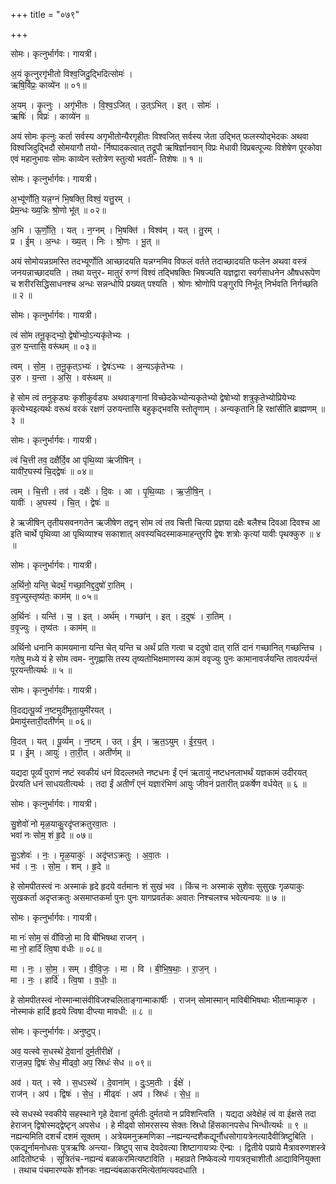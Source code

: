 +++
title = "०७९"

+++


सोमः। कृत्नुर्भार्गवः। गायत्री।

अ॒यं कृ॒त्नुरगृ॑भीतो विश्व॒जिदु॒द्भिदित्सोमः॑ ।  
ऋषि॒र्विप्रः॒ काव्ये॑न ॥ ०१॥

अ॒यम् । कृ॒त्नुः । अगृ॑भीतः । वि॒श्व॒ऽजित् । उ॒त्ऽभित् । इत् । सोमः॑ ।  
ऋषिः॑ । विप्रः॑ । काव्ये॑न ॥

अयं सोमः कृत्नुः कर्ता सर्वस्य अगृभीतोन्यैरगृहीतः विश्वजित् सर्वस्य जेता उद्भित् फलस्योद्भेदकः अथवा विश्वजिदुद्भिदौ सोमयागौ तयो- र्निष्पादकत्वात् तद्रूपौ ऋषिर्ज्ञानवान् विप्रः मेधावी विप्रबत्पूज्यः विशेषेण पूरकोवा एवं महानुभावः सोमः काव्येन स्तोत्रेण स्तुत्यो भवती- तिशेषः ॥ १ ॥

सोमः। कृत्नुर्भार्गवः। गायत्री।

अ॒भ्यू॑र्णोति॒ यन्न॒ग्नं भि॒षक्ति॒ विश्वं॒ यत्तु॒रम् ।  
प्रेम॒न्धः ख्य॒न्निः श्रो॒णो भू॑त् ॥ ०२॥

अ॒भि । ऊ॒र्णो॒ति॒ । यत् । न॒ग्नम् । भि॒षक्ति॑ । विश्व॑म् । यत् । तु॒रम् ।  
प्र । ई॒म् । अ॒न्धः । ख्य॒त् । निः । श्रो॒णः । भू॒त् ॥

अयं सोमोयन्नग्रमस्ति तदभ्यूर्णोति आच्छादयति यन्नग्नमिव विफलं वर्तते तदाच्छादयति फलेन अथवा वस्त्रं जनयन्नाच्छादयति । तथा यत्तुर- मातुरं रुग्णं विश्वं तद्भिषक्तिः भिषज्यति यज्ञद्वारा स्वर्गसाधनेन औषधरूपेण च शरीरसिद्धिसाधनश्च अन्धः सन्नन्धोपि प्रख्यत् पश्यति । श्रोणः श्रोणोपि पङ्गुरपि निर्भूत् निर्भवति निर्गच्छति ॥ २ ॥

सोमः। कृत्नुर्भार्गवः। गायत्री।

त्वं सो॑म तनू॒कृद्भ्यो॒ द्वेषो॑भ्यो॒ऽन्यकृ॑तेभ्यः ।  
उ॒रु य॒न्तासि॒ वरू॑थम् ॥ ०३॥

त्वम् । सो॒म॒ । त॒नू॒कृत्ऽभ्यः॑ । द्वेषः॑ऽभ्यः । अ॒न्यऽकृ॑तेभ्यः ।  
उ॒रु । य॒न्ता । अ॒सि॒ । वरू॑थम् ॥

हे सोम त्वं तनुकृड्यः कृशीकुर्वड्यः अथवाङ्गानां विच्छेदकेभ्योन्यकृतेभ्यो द्वेषोभ्यो शत्रुकृतेभ्योप्रियेभ्यः कृत्येभ्यइत्यर्थः वरूथं वरकं रक्षणं उरुयन्तासि बहुकृद्भवसि स्तोतॄणाम् । अन्यकृतानि हि रक्षांसीति ब्राह्मणम् ॥ ३ ॥

सोमः। कृत्नुर्भार्गवः। गायत्री।

त्वं चि॒त्ती तव॒ दक्षै॑र्दि॒व आ पृ॑थि॒व्या ऋ॑जीषिन् ।  
यावी॑र॒घस्य॑ चि॒द्द्वेषः॑ ॥ ०४॥

त्वम् । चि॒त्ती । तव॑ । दक्षैः॑ । दि॒वः । आ । पृ॒थि॒व्याः । ऋ॒जी॒षि॒न् ।  
यावीः॑ । अ॒घस्य॑ । चि॒त् । द्वेषः॑ ॥

हे ऋजीषिन् तृतीयसवनगतेन ऋजीषेण तद्वन् सोम त्वं तव चित्ती चित्या प्रज्ञया दक्षैः बलैश्च दिवआ दिवश्च आ इति चार्थे पृथिव्या आ पृथिव्याश्च सकाशात् अवस्यचिदस्माकमाहन्तुरपि द्वेषः शत्रोः कृत्यां यावीः पृथक्कुरु ॥ ४ ॥

सोमः। कृत्नुर्भार्गवः। गायत्री।

अ॒र्थिनो॒ यन्ति॒ चेदर्थं॒ गच्छा॒निद्द॒दुषो॑ रा॒तिम् ।  
व॒वृ॒ज्युस्तृष्य॑तः॒ काम॑म् ॥ ०५॥

अ॒र्थिनः॑ । यन्ति॑ । च॒ । इत् । अर्थ॑म् । गच्छा॑न् । इत् । द॒दुषः॑ । रा॒तिम् ।  
व॒वृ॒ज्युः । तृष्य॑तः । काम॑म् ॥

अर्थिनो धनानि कामयमाना यन्ति चेत् यन्ति च अर्थं प्रति गत्वा च ददुषो दात् रातिं दानं गच्छानित् गच्छन्तिच । गतेषु मध्ये यं हे सोम त्वम- नुगृह्णासि तस्य तृष्यतोभिक्षमाणस्य कामं ववृज्युः पुनः कामानावर्जयन्ति तावत्पर्यन्तं पूरयन्तीत्यर्थः ॥ ५ ॥

सोमः। कृत्नुर्भार्गवः। गायत्री।

वि॒दद्यत्पू॒र्व्यं न॒ष्टमुदी॑मृता॒युमी॑रयत् ।  
प्रेमायु॑स्तारी॒दती॑र्णम् ॥ ०६॥

वि॒दत् । यत् । पू॒र्व्यम् । न॒ष्टम् । उत् । ई॒म् । ऋ॒त॒ऽयुम् । ई॒र॒य॒त् ।  
प्र । ई॒म् । आयुः॑ । ता॒री॒त् । अती॑र्णम् ॥

यद्यदा पूर्व्यं पुराणं नष्टं स्वकीयं धनं विदल्लभते नष्टधनः ईं एनं ऋतायुं नष्टधनलाभर्थं यज्ञकामं उदीरयत् प्रेरयति धनं साधयतीत्यर्थः । तदा ईं अतीर्णं एनं यज्ञारंभिणं आयुः जीवनं प्रतारीत् प्रकर्षेण वर्धयेत् ॥ ६ ॥

सोमः। कृत्नुर्भार्गवः। गायत्री।

सु॒शेवो॑ नो मृळ॒याकु॒रदृ॑प्तक्रतुरवा॒तः ।  
भवा॑ नः सोम॒ शं हृ॒दे ॥ ०७॥

सु॒ऽशेवः॑ । नः॒ । मृ॒ळ॒याकुः॑ । अदृ॑प्तऽक्रतुः । अ॒वा॒तः ।  
भव॑ । नः॒ । सो॒म॒ । शम् । हृ॒दे ॥

हे सोमपीतस्त्वं नः अस्माकं हृदे हृदये वर्तमानः शं सुखं भव । किंच नः अस्माकं सुशेवः सुसुखः गृळयाकुः सुखकर्ता अदृप्तक्रतुः असमाप्तकर्मा पुनः पुनः यागप्रवर्तकः अवातः निश्चलश्च भवेत्यन्वयः ॥ ७ ॥

सोमः। कृत्नुर्भार्गवः। गायत्री।

मा नः॑ सोम॒ सं वी॑विजो॒ मा वि बी॑भिषथा राजन् ।  
मा नो॒ हार्दि॑ त्वि॒षा व॑धीः ॥ ०८॥

मा । नः॒ । सो॒म॒ । सम् । वी॒वि॒जः॒ । मा । वि । बी॒भि॒ष॒थाः॒ । रा॒ज॒न् ।  
मा । नः॒ । हार्दि॑ । त्वि॒षा । व॒धीः॒ ॥

हे सोमपीतस्त्वं नोस्मान्मासंवीविजश्चलिताङ्गान्माकार्षीः । राजन् सोमास्मान् माविबीभिषथाः भीतान्माकृरु । नोस्माकं हार्दि हृदये त्विषा दीप्त्या मावधी: ॥ ८ ॥

सोमः। कृत्नुर्भार्गवः। अनुष्टुप्।

अव॒ यत्स्वे स॒धस्थे॑ दे॒वानां॑ दुर्म॒तीरीक्षे॑ ।  
राज॒न्नप॒ द्विषः॑ सेध॒ मीढ्वो॒ अप॒ स्रिधः॑ सेध ॥ ०९॥

अव॑ । यत् । स्वे । स॒धऽस्थे॑ । दे॒वाना॑म् । दुः॒ऽम॒तीः । ईक्षे॑ ।  
राज॑न् । अप॑ । द्विषः॑ । से॒ध॒ । मीढ्वः॑ । अप॑ । स्रिधः॑ । से॒ध॒ ॥

स्वे सधस्थे स्वकीये सहस्थाने गृहे देवानां दुर्मतीः दुर्मतयो न प्रविशन्त्विति । यद्यदा अवेक्षेहं त्वं वा ईक्षसे तदा हेराजन् द्विषोस्मद्द्वेष्टृन् अपसेध । हे मीढ्वो सोमरसस्य सेक्तः स्रिधो हिंसकानपसेध भिन्धीत्यर्थः ॥ ९ ॥नह्यन्यमिति दशर्चं दशमं सूक्तम् । अत्रेयमनुक्रमणिका –नह्यन्यन्दशैकद्यूर्नौधसोगायत्रेनत्यादैवीत्रिष्टुबिति । एकद्यूर्नामनोधसः पुत्रऋषिः अन्त्या- त्रिष्टुप् साच देवदेवत्या शिष्टागायत्र्यः ऎन्द्मः । द्वितीये पय्राये मैत्रावरुणशस्त्रे आदितोष्टर्चः । सूत्रितंच-नह्यन्यं बळाकरमित्यष्टाविति । महाव्रते निष्केवल्ये गायत्रतृचाशीतौ आद्याविनियुक्ता । तथाच पंचमारण्यके शौनकः नह्यन्यंबळाकरमित्येतांमत्यवदधाति ।